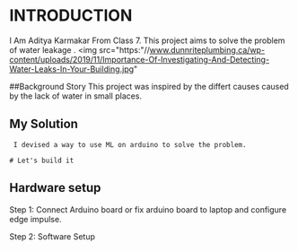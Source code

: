 # INTRODUCTION
I Am Aditya Karmakar From Class 7.
This project aims to solve the problem of water leakage .
<img src="https:"//www.dunnriteplumbing.ca/wp-content/uploads/2019/11/Importance-Of-Investigating-And-Detecting-Water-Leaks-In-Your-Building.jpg"

##Background Story
This project was inspired by the differt causes caused by the lack of water in small places.

  ## My Solution 
     I devised a way to use ML on arduino to solve the problem.
                                                                                                                                                 
    # Let's build it
## Hardware setup
Step 1: Connect Arduino board or fix arduino board to laptop and configure edge impulse.  
                                                                                                                                                 
Step 2: Software Setup                                                                                                                                                 

